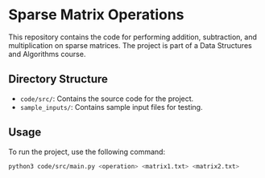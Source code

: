 # Sparse Matrix Operations

This repository contains the code for performing addition, subtraction, and multiplication on sparse matrices. The project is part of a Data Structures and Algorithms course.

## Directory Structure

- `code/src/`: Contains the source code for the project.
- `sample_inputs/`: Contains sample input files for testing.

## Usage

To run the project, use the following command:

```sh
python3 code/src/main.py <operation> <matrix1.txt> <matrix2.txt>
